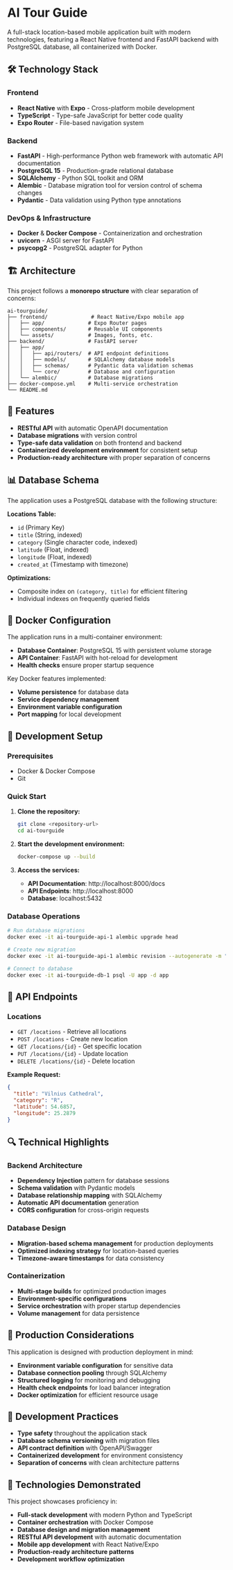 # AI Tour Guide

A full-stack location-based mobile application built with modern technologies, featuring a React Native frontend and FastAPI backend with PostgreSQL database, all containerized with Docker.

## 🛠️ Technology Stack

### Frontend

- **React Native** with **Expo** - Cross-platform mobile development
- **TypeScript** - Type-safe JavaScript for better code quality
- **Expo Router** - File-based navigation system

### Backend

- **FastAPI** - High-performance Python web framework with automatic API documentation
- **PostgreSQL 15** - Production-grade relational database
- **SQLAlchemy** - Python SQL toolkit and ORM
- **Alembic** - Database migration tool for version control of schema changes
- **Pydantic** - Data validation using Python type annotations

### DevOps & Infrastructure

- **Docker** & **Docker Compose** - Containerization and orchestration
- **uvicorn** - ASGI server for FastAPI
- **psycopg2** - PostgreSQL adapter for Python

## 🏗️ Architecture

This project follows a **monorepo structure** with clear separation of concerns:

```
ai-tourguide/
├── frontend/              # React Native/Expo mobile app
│   ├── app/              # Expo Router pages
│   ├── components/       # Reusable UI components
│   └── assets/           # Images, fonts, etc.
├── backend/              # FastAPI server
│   ├── app/
│   │   ├── api/routers/  # API endpoint definitions
│   │   ├── models/       # SQLAlchemy database models
│   │   ├── schemas/      # Pydantic data validation schemas
│   │   └── core/         # Database and configuration
│   └── alembic/          # Database migrations
├── docker-compose.yml    # Multi-service orchestration
└── README.md
```

## 🚀 Features

- **RESTful API** with automatic OpenAPI documentation
- **Database migrations** with version control
- **Type-safe data validation** on both frontend and backend
- **Containerized development environment** for consistent setup
- **Production-ready architecture** with proper separation of concerns

## 📊 Database Schema

The application uses a PostgreSQL database with the following structure:

**Locations Table:**

- `id` (Primary Key)
- `title` (String, indexed)
- `category` (Single character code, indexed)
- `latitude` (Float, indexed)
- `longitude` (Float, indexed)
- `created_at` (Timestamp with timezone)

**Optimizations:**

- Composite index on `(category, title)` for efficient filtering
- Individual indexes on frequently queried fields

## 🐳 Docker Configuration

The application runs in a multi-container environment:

- **Database Container**: PostgreSQL 15 with persistent volume storage
- **API Container**: FastAPI with hot-reload for development
- **Health checks** ensure proper startup sequence

Key Docker features implemented:

- **Volume persistence** for database data
- **Service dependency management**
- **Environment variable configuration**
- **Port mapping** for local development

## 🔧 Development Setup

### Prerequisites

- Docker & Docker Compose
- Git

### Quick Start

1. **Clone the repository:**

   ```bash
   git clone <repository-url>
   cd ai-tourguide
   ```

2. **Start the development environment:**

   ```bash
   docker-compose up --build
   ```

3. **Access the services:**
   - **API Documentation**: http://localhost:8000/docs
   - **API Endpoints**: http://localhost:8000
   - **Database**: localhost:5432

### Database Operations

```bash
# Run database migrations
docker exec -it ai-tourguide-api-1 alembic upgrade head

# Create new migration
docker exec -it ai-tourguide-api-1 alembic revision --autogenerate -m "description"

# Connect to database
docker exec -it ai-tourguide-db-1 psql -U app -d app
```

## 📱 API Endpoints

### Locations

- `GET /locations` - Retrieve all locations
- `POST /locations` - Create new location
- `GET /locations/{id}` - Get specific location
- `PUT /locations/{id}` - Update location
- `DELETE /locations/{id}` - Delete location

**Example Request:**

```json
{
  "title": "Vilnius Cathedral",
  "category": "R",
  "latitude": 54.6857,
  "longitude": 25.2879
}
```

## 🔍 Technical Highlights

### Backend Architecture

- **Dependency Injection** pattern for database sessions
- **Schema validation** with Pydantic models
- **Database relationship mapping** with SQLAlchemy
- **Automatic API documentation** generation
- **CORS configuration** for cross-origin requests

### Database Design

- **Migration-based schema management** for production deployments
- **Optimized indexing strategy** for location-based queries
- **Timezone-aware timestamps** for data consistency

### Containerization

- **Multi-stage builds** for optimized production images
- **Environment-specific configurations**
- **Service orchestration** with proper startup dependencies
- **Volume management** for data persistence

## 🚀 Production Considerations

This application is designed with production deployment in mind:

- **Environment variable configuration** for sensitive data
- **Database connection pooling** through SQLAlchemy
- **Structured logging** for monitoring and debugging
- **Health check endpoints** for load balancer integration
- **Docker optimization** for efficient resource usage

## 📝 Development Practices

- **Type safety** throughout the application stack
- **Database schema versioning** with migration files
- **API contract definition** with OpenAPI/Swagger
- **Containerized development** for environment consistency
- **Separation of concerns** with clean architecture patterns

## 🔧 Technologies Demonstrated

This project showcases proficiency in:

- **Full-stack development** with modern Python and TypeScript
- **Container orchestration** with Docker Compose
- **Database design and migration management**
- **RESTful API development** with automatic documentation
- **Mobile app development** with React Native/Expo
- **Production-ready architecture patterns**
- **Development workflow optimization**
